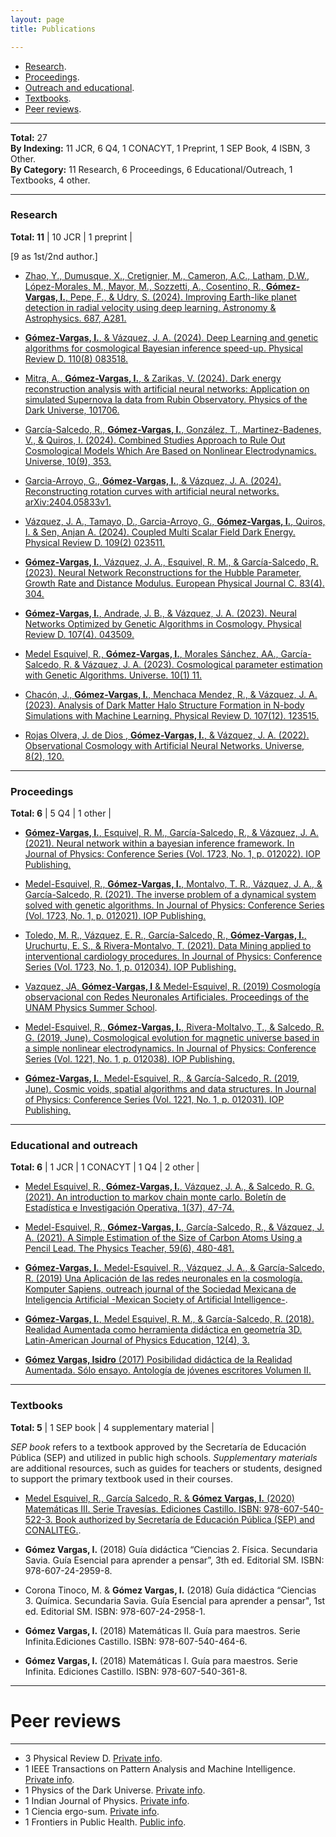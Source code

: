 ```yaml
---
layout: page
title: Publications

---
```


- [Research](#research).
- [Proceedings](#proceedings).
- [Outreach and educational](#educational-and-outreach).
- [Textbooks](#textbooks).
- [Peer reviews](#peer-reviews).


-----


**Total:** 27  
**By Indexing:** 11 JCR, 6 Q4, 1 CONACYT, 1 Preprint, 1 SEP Book, 4 ISBN, 3 Other.  
**By Category:** 11 Research, 6 Proceedings, 6 Educational/Outreach, 1 Textbooks, 4 other.


-----


### Research
**Total: 11** | 10 JCR | 1 preprint |

[9 as 1st/2nd author.] 

- [Zhao, Y., Dumusque, X., Cretignier, M., Cameron, A.C., Latham, D.W., López-Morales, M., Mayor, M., Sozzetti, A., Cosentino, R., **Gómez-Vargas, I.**, Pepe, F., & Udry, S. (2024). Improving Earth-like planet detection in radial velocity using deep learning. Astronomy & Astrophysics. 687, A281.](https://doi.org/10.1051/0004-6361/202450022)

- [**Gómez-Vargas, I.**, & Vázquez, J. A. (2024). Deep Learning and genetic algorithms for cosmological Bayesian inference speed-up. Physical Review D. 110(8) 083518.](https://arxiv.org/abs/2405.03293)

- [Mitra, A., **Gómez-Vargas, I.**, & Zarikas, V. (2024). Dark energy reconstruction analysis with artificial neural networks: Application on
simulated Supernova Ia data from Rubin Observatory. Physics of the Dark Universe, 101706.](https://www.sciencedirect.com/science/article/pii/S2212686424002887)

- [García-Salcedo, R., **Gómez-Vargas, I.**, González, T., Martinez-Badenes, V., & Quiros, I. (2024). Combined Studies Approach to Rule Out Cosmological Models Which Are Based on Nonlinear Electrodynamics. Universe, 10(9), 353.](https://www.mdpi.com/2218-1997/10/9/353)

- [Garcia-Arroyo, G., **Gómez-Vargas, I.**, & Vázquez, J. A. (2024). Reconstructing rotation curves with artificial neural networks. arXiv:2404.05833v1.](https://arxiv.org/abs/2404.05833)

- [Vázquez, J. A., Tamayo, D., Garcia-Arroyo, G., **Gómez-Vargas, I.**, Quiros, I. & Sen, Anjan A. (2024). Coupled Multi Scalar Field Dark Energy. Physical Review D. 109(2) 023511.](https://link.aps.org/doi/10.1103/PhysRevD.109.023511)

- [**Gómez-Vargas, I.**, Vázquez, J. A., Esquivel, R. M., & García-Salcedo, R. (2023). Neural Network Reconstructions for the Hubble Parameter, Growth Rate and Distance Modulus. European Physical Journal C. 83(4). 304.](https://doi.org/10.1140/epjc/s10052-023-11435-9)

- [**Gómez-Vargas, I.**, Andrade, J. B., & Vázquez, J. A. (2023). Neural Networks Optimized by Genetic Algorithms in Cosmology. Physical Review D. 107(4). 043509.](https://journals.aps.org/prd/abstract/10.1103/PhysRevD.107.043509) 

- [Medel Esquivel, R., **Gómez-Vargas, I.**, Morales Sánchez, AA., García-Salcedo, R. & Vázquez, J. A. (2023). Cosmological parameter estimation with Genetic Algorithms. Universe. 10(1) 11.](https://www.mdpi.com/2218-1997/10/1/11)

- [Chacón, J., **Gómez-Vargas, I.**, Menchaca Mendez, R., & Vázquez, J. A. (2023). Analysis of Dark Matter Halo Structure Formation in N-body Simulations with Machine Learning. Physical Review D. 107(12). 123515.](https://journals.aps.org/prd/abstract/10.1103/PhysRevD.107.123515)

- [Rojas Olvera, J. de Dios , **Gómez-Vargas, I.**, & Vázquez, J. A. (2022). Observational Cosmology with Artificial Neural Networks. Universe, 8(2), 120.](https://www.mdpi.com/2218-1997/8/2/120)


-----

### Proceedings 
**Total: 6** | 5 Q4 | 1 other |

- [**Gómez-Vargas, I.**, Esquivel, R. M., García-Salcedo, R., & Vázquez, J. A. (2021). Neural network within a bayesian inference framework. In Journal of Physics: Conference Series (Vol. 1723, No. 1, p. 012022). IOP Publishing.](https://iopscience.iop.org/article/10.1088/1742-6596/1723/1/012022/meta)

- [Medel-Esquivel, R., **Gómez-Vargas, I.**, Montalvo, T. R., Vázquez, J. A., & García-Salcedo, R. (2021). The inverse problem of a dynamical system solved with genetic algorithms. In Journal of Physics: Conference Series (Vol. 1723, No. 1, p. 012021). IOP Publishing.](https://iopscience.iop.org/article/10.1088/1742-6596/1723/1/012021/meta)

- [Toledo, M. R., Vázquez, E. R., García-Salcedo, R., **Gómez-Vargas, I.**, Uruchurtu, E. S., & Rivera-Montalvo, T. (2021). Data Mining applied to interventional cardiology procedures. In Journal of Physics: Conference Series (Vol. 1723, No. 1, p. 012034). IOP Publishing.](https://iopscience.iop.org/article/10.1088/1742-6596/1723/1/012034/meta)

- [Vazquez, JA, **Gómez-Vargas, I** & Medel-Esquivel, R. (2019) Cosmología observacional con Redes Neuronales Artificiales. Proceedings of the UNAM Physics Summer School](https://www.fis.unam.mx/pdfs/Memorias%20Escuela%20de%20Verano%202019.pdf#page=97).

- [Medel-Esquivel, R., **Gómez-Vargas, I.**, Rivera-Moltalvo, T., & Salcedo, R. G. (2019, June). Cosmological evolution for magnetic universe based in a simple nonlinear electrodynamics. In Journal of Physics: Conference Series (Vol. 1221, No. 1, p. 012038). IOP Publishing.](https://iopscience.iop.org/article/10.1088/1742-6596/1221/1/012038/meta)

- [**Gómez-Vargas, I.**, Medel-Esquivel, R., & García-Salcedo, R. (2019, June). Cosmic voids, spatial algorithms and data structures. In Journal of Physics: Conference Series (Vol. 1221, No. 1, p. 012031). IOP Publishing.](https://iopscience.iop.org/article/10.1088/1742-6596/1221/1/012031/meta)


-----

### Educational and outreach
**Total: 6** | 1 JCR | 1 CONACYT | 1 Q4 | 2 other |

- [Medel Esquivel, R., **Gómez-Vargas, I.**, Vázquez, J. A., & Salcedo, R. G. (2021). An introduction to markov chain monte carlo. Boletín de Estadística e Investigación Operativa, 1(37), 47-74.](https://www.researchgate.net/publication/350485874_An_introduction_to_Markov_Chain_Monte_Carlo)

- [Medel-Esquivel, R., **Gómez-Vargas, I.**, García-Salcedo, R., & Vázquez, J. A. (2021). A Simple Estimation of the Size of Carbon Atoms Using a Pencil Lead. The Physics Teacher, 59(6), 480-481.](https://aapt.scitation.org/doi/full/10.1119/10.0006135?casa_token=BE9FYdTwF0MAAAAA%3AddmWH4-Q-HSKcmdfN0XpYaVOf3mrE2asvvt_d-NRiEMuaktvW1dlQ8LC0IHnllappZWfCfwS7g45YA)

- [**Gómez-Vargas, I.**, Medel-Esquivel, R., Vázquez, J. A., & García-Salcedo, R. (2019) Una Aplicación de las redes neuronales en la cosmología. Komputer Sapiens, outreach journal of the Sociedad Mexicana de Inteligencia Artificial -Mexican Society of Artificial Intelligence-](https://www.researchgate.net/publication/339617226_Una_Aplicacion_de_las_Redes_Neuronales_Artificiales_en_la_Cosmologia).

- [**Gómez-Vargas, I.**, Medel Esquivel, R. M., & García-Salcedo, R. (2018). Realidad Aumentada como herramienta didáctica en geometría 3D. Latin-American Journal of Physics Education, 12(4), 3.](https://dialnet.unirioja.es/servlet/articulo?codigo=6960469)

- [**Gómez Vargas, Isidro** (2017) Posibilidad didáctica de la Realidad Aumentada. Sólo ensayo. Antología de jóvenes escritores Volumen II.](https://www.academia.edu/35480477/Posibilidad_did%C3%A1ctica_de_la_Realidad_Aumentada)



-----

### Textbooks
**Total: 5** | 1 SEP book | 4 supplementary material |

*SEP book* refers to a textbook approved by the Secretaría de Educación Pública (SEP) and utilized in public high schools. *Supplementary materials* are additional resources, such as guides for teachers or students, designed to support the primary textbook used in their courses.

- [Medel Esquivel, R., García Salcedo, R. & **Gómez Vargas, I.** (2020) Matemáticas III. Serie Travesías. Ediciones Castillo. ISBN: 978-607-540-522-3. Book authorized by Secretaría de Educación Pública (SEP) and CONALITEG.](https://recursos.edicionescastillo.com/secundariaspublicas/visualizador/3_mat_tra/index.html#page/1). 

- **Gómez Vargas, I.** (2018) Guía didáctica “Ciencias 2. Física. Secundaria Savia. Guía Esencial para aprender a pensar”, 3th ed. Editorial SM. ISBN: 978-607-24-2959-8.
    
- Corona Tinoco, M. & **Gómez Vargas, I.** (2018) Guía didáctica “Ciencias 3. Química. Secundaria Savia. Guía Esencial para aprender a pensar", 1st ed. Editorial SM. ISBN: 978-607-24-2958-1.
    
- **Gómez Vargas, I.** (2018) Matemáticas II. Guía para maestros. Serie Infinita.Ediciones Castillo. ISBN: 978-607-540-464-6.
    
- **Gómez Vargas, I.** (2018) Matemáticas I. Guía para maestros. Serie Infinita. Ediciones Castillo. ISBN: 978-607-540-361-8.


-----

# Peer reviews
-----

- 3 Physical Review D. [Private info](https://journals.aps.org/prd/).
- 1 IEEE Transactions on Pattern Analysis and Machine Intelligence. [Private info](https://ieeexplore.ieee.org/xpl/aboutJournal.jsp?punumber=34).
- 1 Physics of the Dark Universe. [Private info](https://www.sciencedirect.com/journal/physics-of-the-dark-universe).
- 1 Indian Journal of Physics. [Private info](https://link.springer.com/journal/12648).
- 1 Ciencia ergo-sum. [Private info](https://cienciaergosum.uaemex.mx).
- 1 Frontiers in Public Health. [Public info](https://www.frontiersin.org/articles/10.3389/fpubh.2022.939758/full).